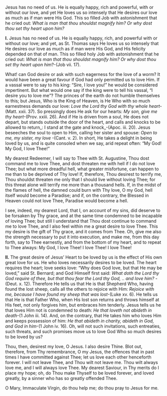 
Jesus has no need of us. He is equally happy, rich and powerful, with or without our love, and yet He loves us so intensely that He desires our love as much as if man were His God. This so filled Job with astonishment that he cried out: _What is man that thou shouldst magnify him? Or why dost thou set thy heart upon him?_

**I\.** Jesus has no need of us. He is equally happy, rich, and powerful with or without our love; and yet, as St. Thomas says He loves us so intensely that He desires our love as much as if man were His God, and His felicity depended on that of man. This so filled holy Job with astonishment that he cried out: _What is man that thou shouldst magnify him? Or why dost thou set thy heart upon him_?-(Job vii. 17).

What! can God desire or ask with such eagerness for the love of a worm? It would have been a great favour if God had only permitted us to love Him. If a vassal were to say to his king: “Sire, I love you!” he would be considered impertinent. But what would one say if the king were to tell his vassal, “I desire you to love me”? The princes of the earth do not humble themselves to this; but Jesus, Who is the King of Heaven, is He Who with so much earnestness demands our love: _Love the Lord thy God with thy whole heart_-(Matt. xxii. 37). So pressingly does He ask for our hearts: _My son, give me thy heart_-(Prov. xxiii. 26). And if He is driven from a soul, He does not depart, but stands outside the door of the heart, and calls and knocks to be allowed to return_: I stand at the gate and knock_-(Apoc. iii. 20). Jesus beseeches the soul to open to Him, calling her sister and spouse: _Open to me, my sister, my love_ -(Cant. v. 2). In short, He takes a delight in being loved by us, and is quite consoled when we say, arid repeat often: “My God! My God, I love Thee!”

My dearest Redeemer, I will say to Thee with St. Augustine, Thou dost command me to love Thee, and dost threaten me with hell if I do not love Thee; but what more dreadful hell, what greater misfortune, can happen to me than to be deprived of Thy love! If, therefore, Thou desirest to terrify me, Thou shouldst threaten me only that I should live without loving Thee; for this threat alone will terrify me more than a thousand hells. If, in the midst of the flames of hell, the damned could burn with Thy love, O my God, hell itself would become a Paradise; and if, on the contrary, the Blessed in Heaven could not love Thee, Paradise would become a hell.

I see, indeed, my dearest Lord, that I, on account of my sins, did deserve to be forsaken by Thy grace, and at the same time condemned to be incapable of loving Thee; but still I understand that Thou dost continue to command me to love Thee, and I also feel within me a great desire to love Thee. This my desire is the gift of Thy grace, and it comes from Thee. Oh, give me also the strength necessary to put it into execution, and make me, from this day forth, say to Thee earnestly, and from the bottom of my heart, and to repeat to Thee always: My God, I love Thee! I love Thee! I love Thee!

**II\.** The great desire of Jesus’ Heart to be loved by us is the effect of His own great love for us. He who loves necessarily desires to be loved. The heart requires the heart; love seeks love: “Why does God love, but that He may be loved,” said St. Bernard; and God Himself first said: _What doth the Lord thy God require of thee, but that thou fear the Lord thy God, .. and love him?_ -(Deut. x. 12). Therefore He tells us that He is that Shepherd Who, having found the lost sheep, calls all the others to rejoice with Him: _Rejoice with me, because I have found my sheep that was lost_-(Luke xv. 6). He tells us that He is that Father Who, when His lost son returns and throws himself at His feet, not only forgives him, but embraces him tenderly. Jesus tells us he that loves Him not is condemned to death: _He that loveth not abideth in death_-(1 John iii. 14). And, on the contrary, that He takes him who loves Him and keeps possession of him: _He that abideth in charity, abideth in God, and God in him_-(1 John iv. 16). Oh, will not such invitations, such entreaties, such threats, and such promises move us to love God Who so much desires to be loved by us?

Thou, then, desirest my love, O Jesus. I also desire Thine. Blot out, therefore, from Thy remembrance, O my Jesus, the offences that in past times I have committed against Thee; let us love each other henceforth forever. I will not leave Thee, and Thou wilt not leave me. Thou wilt always love me, and I will always love Thee. My dearest Saviour, in Thy merits do I place my hope; oh, do Thou make Thyself to be loved forever, and loved greatly, by a sinner who has so greatly offended Thee.

O Mary, Immaculate Virgin, do thou help me; do thou pray to Jesus for me.

